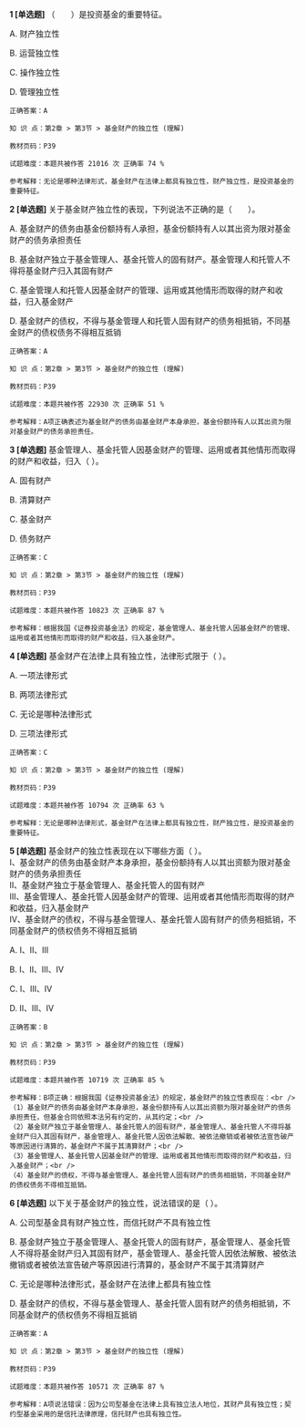 **1 [单选题]** （&emsp;&emsp;）是投资基金的重要特征。

A. 财产独立性

B. 运营独立性

C. 操作独立性

D. 管理独立性

```
正确答案：A

知 识 点：第2章 > 第3节 > 基金财产的独立性 (理解)

教材页码：P39

试题难度：本题共被作答 21016 次 正确率 74 %

参考解释：无论是哪种法律形式，基金财产在法律上都具有独立性，财产独立性，是投资基金的重要特征。
```


**2 [单选题]** 关于基金财产独立性的表现，下列说法不正确的是（&emsp;&emsp;）。

A. 基金财产的债务由基金份额持有人承担，基金份额持有人以其出资为限对基金财产的债务承担责任

B. 基金财产独立于基金管理人、基金托管人的固有财产。基金管理人和托管人不得将基金财产归入其固有财产

C. 基金管理人和托管人因基金财产的管理、运用或其他情形而取得的财产和收益，归入基金财产

D. 基金财产的债权，不得与基金管理人和托管人固有财产的债务相抵销，不同基金财产的债权债务不得相互抵销

```
正确答案：A

知 识 点：第2章 > 第3节 > 基金财产的独立性 (理解)

教材页码：P39

试题难度：本题共被作答 22930 次 正确率 51 %

参考解释：A项正确表述为基金财产的债务由基金财产本身承担，基金份额持有人以其出资为限对基金财产的债务承担责任。
```


**3 [单选题]** 基金管理人、基金托管人因基金财产的管理、运用或者其他情形而取得的财产和收益，归入（       ）。

A. 固有财产

B. 清算财产

C. 基金财产

D. 债务财产

```
正确答案：C

知 识 点：第2章 > 第3节 > 基金财产的独立性 (理解)

教材页码：P39

试题难度：本题共被作答 10823 次 正确率 87 %

参考解释：根据我国《证券投资基金法》的规定，基金管理人、基金托管人因基金财产的管理、运用或者其他情形而取得的财产和收益，归入基金财产。
```


**4 [单选题]** 基金财产在法律上具有独立性，法律形式限于（       ）。

A. 一项法律形式

B. 两项法律形式

C. 无论是哪种法律形式

D. 三项法律形式

```
正确答案：C

知 识 点：第2章 > 第3节 > 基金财产的独立性 (理解)

教材页码：P39

试题难度：本题共被作答 10794 次 正确率 63 %

参考解释：无论是哪种法律形式，基金财产在法律上都具有独立性，财产独立性，是投资基金的重要特征。
```


**5 [单选题]** 基金财产的独立性表现在以下哪些方面（       ）。<br />
Ⅰ、基金财产的债务由基金财产本身承担，基金份额持有人以其出资额为限对基金财产的债务承担责任<br />
Ⅱ、基金财产独立于基金管理人、基金托管人的固有财产<br />
Ⅲ、基金管理人、基金托管人因基金财产的管理、运用或者其他情形而取得的财产和收益，归入基金财产<br />
Ⅳ、基金财产的债权，不得与基金管理人、基金托管人固有财产的债务相抵销，不同基金财产的债权债务不得相互抵销

A. Ⅰ、Ⅱ、Ⅲ

B. Ⅰ、Ⅱ、Ⅲ、Ⅳ

C. Ⅰ、Ⅲ、Ⅳ

D. Ⅱ、Ⅲ、Ⅳ

```
正确答案：B

知 识 点：第2章 > 第3节 > 基金财产的独立性 (理解)

教材页码：P39

试题难度：本题共被作答 10719 次 正确率 85 %

参考解释：B项正确：根据我国《证券投资基金法》的规定，基金财产的独立性表现在：<br />
（1）基金财产的债务由基金财产本身承担，基金份额持有人以其出资额为限对基金财产的债务承担责任，但基金合同依照本法另有约定的，从其约定；<br />
（2）基金财产独立于基金管理人、基金托管人的固有财产，基金管理人、基金托管人不得将基金财产归入其固有财产，基金管理人、基金托管人因依法解散、被依法撤销或者被依法宣告破产等原因进行清算的，基金财产不属于其清算财产；<br />
（3）基金管理人、基金托管人因基金财产的管理、运用或者其他情形而取得的财产和收益，归入基金财产；<br />
（4）基金财产的债权，不得与基金管理人、基金托管人固有财产的债务相抵销，不同基金财产的债权债务不得相互抵销。
```


**6 [单选题]** 以下关于基金财产的独立性，说法错误的是（       ）。

A. 公司型基金具有财产独立性，而信托财产不具有独立性

B. 基金财产独立于基金管理人、基金托管人的固有财产，基金管理人、基金托管人不得将基金财产归入其固有财产，基金管理人、基金托管人因依法解散、被依法撤销或者被依法宣告破产等原因进行清算的，基金财产不属于其清算财产

C. 无论是哪种法律形式，基金财产在法律上都具有独立性

D. 基金财产的债权，不得与基金管理人、基金托管人固有财产的债务相抵销，不同基金财产的债权债务不得相互抵销

```
正确答案：A

知 识 点：第2章 > 第3节 > 基金财产的独立性 (理解)

教材页码：P39

试题难度：本题共被作答 10571 次 正确率 87 %

参考解释：A项说法错误：因为公司型基金在法律上具有独立法人地位，其财产具有独立性；契约型基金采用的是信托法律原理，信托财产也具有独立性。
```

